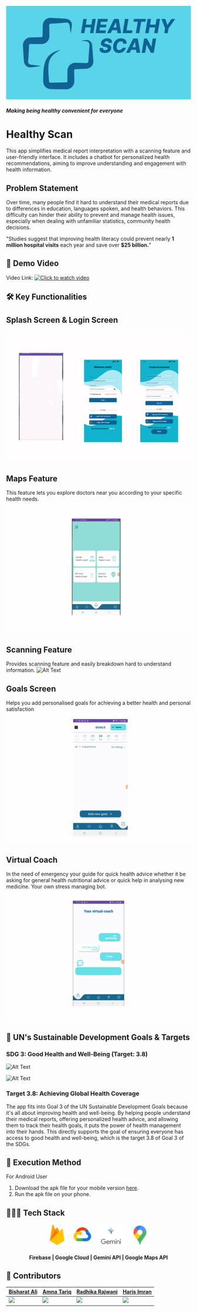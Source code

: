 
![Alt Text](https://raw.githubusercontent.com/helloworld-at/Assets/main/assetsfigma/Group%203.png)


#### *Making being healthy  convenient for everyone*
# Healthy Scan

This app simplifies medical report interpretation with a scanning feature and user-friendly interface. It includes a chatbot for personalized health recommendations, aiming to improve understanding and engagement with health information.


## Problem Statement

Over time, many people find it hard to understand their medical reports due to differences in education, languages spoken, and health behaviors. This difficulty can hinder their ability to prevent and manage health issues, especially when dealing with unfamiliar statistics, community health decisions.

"Studies suggest that improving health literacy could prevent nearly **1 million hospital visits** each year and save over **$25 billion.**"
## 🎥 Demo Video

Video Link: [![Click to watch video](https://raw.githubusercontent.com/engineer-bisharat-ali/thumnail/main/Thumbnail.png)](https://youtu.be/IGZEmVKCN9M)

## 🛠️  Key Functionalities

## Splash Screen & Login Screen

![Alt Text](https://raw.githubusercontent.com/helloworld-at/Assets/main/assetsfigma/Group%204.gif)

## Maps Feature
This feature lets you explore doctors near you according to your specific health needs.
![Alt Text](https://raw.githubusercontent.com/helloworld-at/Assets/main/assetsfigma/Group%205.gif)

## Scanning Feature
Provides scanning feature and easily breakdown hard to understand information.
![Alt Text](https://raw.githubusercontent.com/helloworld-at/Assets/main/assetsfigma/Group%206.gif)

## Goals Screen 
Helps you add personalised goals for achieving a better health and personal satisfaction
![Alt Text](https://raw.githubusercontent.com/helloworld-at/Assets/main/assetsfigma/Group%205%20(1).png)

## Virtual Coach
In the need of emergency your guide for quick health advice whether it be asking for general health nutritional advice or quick help in analysing new medicine. Your own stress managing bot.
![Alt Text](https://raw.githubusercontent.com/helloworld-at/Assets/main/assetsfigma/Group%205.png)
## 🎯  UN's Sustainable Development Goals & Targets

### SDG 3: Good Health and Well-Being (Target: 3.8)

![Alt Text](https://unstats.un.org/sdgs/assets/img/sliders/Goal-3-header.jpg)

![Alt Text](https://globalgoalscms.co.uk/wp-content/uploads/2021/09/globalgoals_382df26d-e2cc-4543-b5be-ee3f6c2ed5f8_goal_3.8_rgb_ng.svg) 

### Target 3.8: Achieving Global Health Coverage

The app fits into Goal 3 of the UN Sustainable Development Goals because it's all about improving health and well-being. By helping people understand their medical reports, offering personalized health advice, and allowing them to track their health goals, it puts the power of health management into their hands. This directly supports the goal of ensuring everyone has access to good health and well-being, which is the target 3.8 of Goal 3 of the SDGs.

## 📲 Execution Method

For Android User

 1. Download the apk file for your mobile version [here](https://drive.google.com/file/d/1ig6K4YBkQj_7j3MZYIOqCM9BfmWQ_bfV/view?usp=drive_link).
 2. Run the apk file on your phone.
## 👨🏻‍💻 Tech Stack


<div align="center">
<kbd>
<img src="https://raw.githubusercontent.com/helloworld-at/Assets/main/assetsfigma/icons8-firebase-48.png" height="60" />
</kbd>
<kbd>
<img src="https://raw.githubusercontent.com/helloworld-at/Assets/main/assetsfigma/icons8-google-cloud-48.png" height="60" />
</kbd>
<kbd>
<img src="https://raw.githubusercontent.com/helloworld-at/Assets/main/assetsfigma/Google-Gemini-Logo.png" height="60" />
</kbd>
<kbd>
<img src="https://raw.githubusercontent.com/helloworld-at/Assets/main/assetsfigma/icons8-google-maps-48.png" height="60" />
</kbd>
</div>
<div align="center">
<h4>Firebase | Google Cloud | Gemini API | Google Maps API</h4>
</div>



## 👥 Contributors


|[Bisharat Ali](https://github.com/engineer-bisharat-ali)|[Amna Tariq](https://github.com/helloworld-at)|[Radhika Rajwani](https://github.com/radhika-rajwani)|[Haris Imran](https://github.com/Haris3570)|
|---|---|---|---|
|<img src="https://avatars.githubusercontent.com/u/137402509?v=4">|<img src="https://avatars.githubusercontent.com/u/66549202?s=400&u=a402cc6e6c3768398d5a6d18ef3c0dcf9fe79eaf&v=4">|<img src="https://avatars.githubusercontent.com/u/120946478?v=4">|<img src="https://avatars.githubusercontent.com/u/73383500?v=4">|




